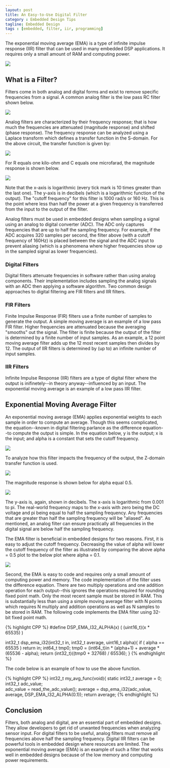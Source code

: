 ```yaml
---
layout: post
title: An Easy-to-Use Digital Filter
category : Embedded Design Tips
tagline: Embedded Design
tags : [embedded, filter, iir, programming]
---
```


The exponential moving average (EMA) is a type of infinite impulse response (IIR) filter 
that can be used in many embedded DSP applications.  It requires only a small amount 
of RAM and computing power.

<img class="post_image_tall" src="{{ BASE_PATH }}/images/316px-Fourier_Series.png" />

## What is a Filter?

Filters come in both analog and digital forms and exist to remove specific frequencies 
from a signal.  A common analog filter is the low pass RC filter shown below.

<img class="post_image_tall" src="{{ BASE_PATH }}/images/lpf-1st-order.png" />

Analog filters are characterized by their frequency response; that is how much the 
frequencies are attenuated (magnitude response) and shifted (phase response).  The 
frequency response can be analyzed using a Laplace transform which defines a transfer 
function in the S-domain.  For the above circuit, the transfer function is given by:

<img class="post_equation" src="{{ BASE_PATH }}/images/filter-formula1.svg" />

For R equals one kilo-ohm and C equals one microfarad, the magnitude response is 
shown below.

<img class="post_image" src="{{ BASE_PATH }}/images/lpf-mag.png" />


Note that the x-axis is logarithmic (every tick mark is 10 times greater than the last one).  The y-axis is in decibels (which is a logarithmic function of the output).  The "cutoff frequency" for this filter is 1000 rad/s or 160 Hz.  This is the point where less than half the power at a given frequency is transferred from the input to the output of the filter.

Analog filters must be used in embedded designs when sampling a signal using an 
analog to digital converter (ADC).  The ADC only captures frequencies that are 
up to half the sampling frequency.  For example, if the ADC acquires 320 samples 
per second, the filter above (with a cutoff frequency of 160Hz) is placed between 
the signal and the ADC input to prevent aliasing (which is a phenomena where higher 
frequencies show up in the sampled signal as lower frequencies).

### Digital Filters

Digital filters attenuate frequencies in software rather than using analog 
components.  Their implementation includes sampling the analog signals with 
an ADC then applying a software algorithm.  Two common design approaches to 
digital filtering are FIR filters and IIR filters.

### FIR Filters

Finite Impulse Response (FIR) filters use a finite number of samples to generate 
the output.  A simple moving average is an example of a low pass FIR filter.  Higher 
frequencies are attenuated because the averaging "smooths" out the signal.  The 
filter is finite because the output of the filter is determined by a finite number 
of input samples.  As an example, a 12 point moving average filter adds up the 12 most 
recent samples then divides by 12.  The output of IIR filters is determined 
by (up to) an infinite number of input samples.

### IIR Filters

Infinite Impulse Response (IIR) filters are a type of digital filter where the 
output is inifinetely--in theory anyway--influenced by an input.  The exponential 
moving average is an example of a low pass IIR filter.

## Exponential Moving Average Filter

An exponential moving average (EMA) applies exponential weights to each sample 
in order to compute an average.  Though this seems complicated, the 
equation--known in digital filtering parlance as the difference equation--to 
compute the output is simple.  In the equation below, y is the output; x is 
the input; and alpha is a constant that sets the cutoff frequency.

<img class="post_equation" src="{{ BASE_PATH }}/images/filter-formula2.svg" />

To analyze how this filter impacts the frequency of the output, the Z-domain transfer 
function is used. 

<img class="post_equation" src="{{ BASE_PATH }}/images/filter-formula3.svg" />

The magnitude response is shown below for alpha equal 0.5.

<img class="post_image" src="{{ BASE_PATH }}/images/dig-mag.png" />

The y-axis is, again, shown in decibels.  The x-axis is logarithmic from 0.001 to 
pi.  The real-world frequency maps to the x-axis with zero being the DC voltage 
and pi being equal to half the sampling frequency.  Any frequencies that are 
greater than half the sampling frequency will be "aliased". As mentioned, an 
analog filter can ensure practically all frequencies in the digital signal are 
below half the sampling frequency.

The EMA filter is beneficial in embedded designs for two reasons.  First, it is 
easy to adjust the cutoff frequency.  Decreasing the value of alpha will lower 
the cutoff frequency of the filter as illustrated by comparing the above 
alpha = 0.5 plot to the below plot where alpha = 0.1.

<img class="post_image" src="{{ BASE_PATH }}/images/dig-mag2.png" />

Second, the EMA is easy to code and requires only a small amount of computing power 
and memory.  The code implementation of the filter uses the difference equation.  There 
are two multiply operations and one addition operation for each output--this ignores 
the operations required for rounding fixed point math.  Only the most recent sample 
must be stored in RAM.  This is substantially less than using a simple moving average 
filter with N points which requires N multiply and addition operations as well as N 
samples to be stored in RAM.  The following code implements the EMA filter using 32-bit 
fixed point math.

{% highlight CPP %}
#define DSP_EMA_I32_ALPHA(x) ( (uint16_t)(x * 65535) )
 
int32_t dsp_ema_i32(int32_t in, int32_t average, uint16_t alpha){
  if ( alpha == 65535 ) return in;
  int64_t tmp0;
  tmp0 = (int64_t)in * (alpha+1) + average * (65536 - alpha);
  return (int32_t)((tmp0 + 32768) / 65536);
}
{% endhighlight %} 

The code below is an example of how to use the above function.

{% highlight CPP %}
int32_t my_avg_func(void){
     static int32_t average = 0;
     int32_t adc_value;    
     adc_value = read_the_adc_value();
     average = dsp_ema_i32(adc_value, average, DSP_EMA_I32_ALPHA(0.1));
     return average;
{% endhighlight %}

## Conclusion

Filters, both analog and digital, are an essential part of embedded designs.  They 
allow developers to get rid of unwanted frequencies when analyzing sensor input.  For 
digital filters to be useful, analog filters must remove all frequencies above half 
the sampling frequency.  Digital IIR filters can be powerful tools in embedded design 
where resources are limited.  The exponential moving average (EMA) is an example of 
such a filter that works well in embedded designs because of the low memory and 
computing power requirements.

